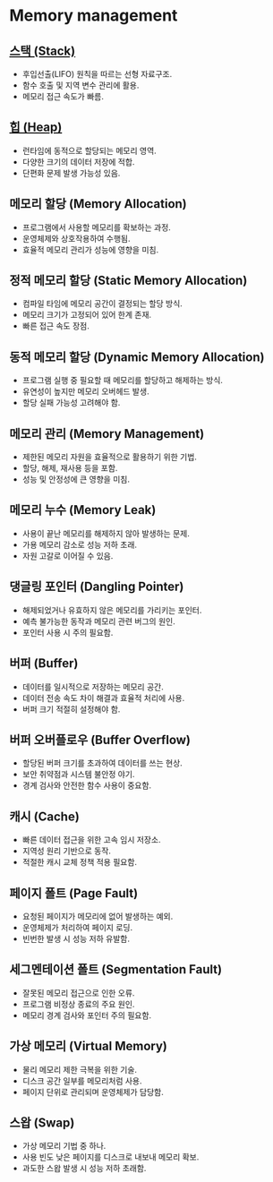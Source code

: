 # Memory management

## [스택 (Stack)](https://github.com/cherrycoder9/cs-keywords/blob/main/memory-management/stack.md)

- 후입선출(LIFO) 원칙을 따르는 선형 자료구조.
- 함수 호출 및 지역 변수 관리에 활용.
- 메모리 접근 속도가 빠름.

## [힙 (Heap)](https://github.com/cherrycoder9/cs-keywords/blob/main/memory-management/heap.md)

- 런타임에 동적으로 할당되는 메모리 영역.
- 다양한 크기의 데이터 저장에 적합.
- 단편화 문제 발생 가능성 있음.

## 메모리 할당 (Memory Allocation)

- 프로그램에서 사용할 메모리를 확보하는 과정.
- 운영체제와 상호작용하여 수행됨.
- 효율적 메모리 관리가 성능에 영향을 미침.

## 정적 메모리 할당 (Static Memory Allocation)

- 컴파일 타임에 메모리 공간이 결정되는 할당 방식.
- 메모리 크기가 고정되어 있어 한계 존재.
- 빠른 접근 속도 장점.

## 동적 메모리 할당 (Dynamic Memory Allocation)

- 프로그램 실행 중 필요할 때 메모리를 할당하고 해제하는 방식.
- 유연성이 높지만 메모리 오버헤드 발생.
- 할당 실패 가능성 고려해야 함.

## 메모리 관리 (Memory Management)

- 제한된 메모리 자원을 효율적으로 활용하기 위한 기법.
- 할당, 해제, 재사용 등을 포함.
- 성능 및 안정성에 큰 영향을 미침.

## 메모리 누수 (Memory Leak)

- 사용이 끝난 메모리를 해제하지 않아 발생하는 문제.
- 가용 메모리 감소로 성능 저하 초래.
- 자원 고갈로 이어질 수 있음.

## 댕글링 포인터 (Dangling Pointer)

- 해제되었거나 유효하지 않은 메모리를 가리키는 포인터.
- 예측 불가능한 동작과 메모리 관련 버그의 원인.
- 포인터 사용 시 주의 필요함.

## 버퍼 (Buffer)

- 데이터를 일시적으로 저장하는 메모리 공간.
- 데이터 전송 속도 차이 해결과 효율적 처리에 사용.
- 버퍼 크기 적절히 설정해야 함.

## 버퍼 오버플로우 (Buffer Overflow)

- 할당된 버퍼 크기를 초과하여 데이터를 쓰는 현상.
- 보안 취약점과 시스템 불안정 야기.
- 경계 검사와 안전한 함수 사용이 중요함.

## 캐시 (Cache)

- 빠른 데이터 접근을 위한 고속 임시 저장소.
- 지역성 원리 기반으로 동작.
- 적절한 캐시 교체 정책 적용 필요함.

## 페이지 폴트 (Page Fault)

- 요청된 페이지가 메모리에 없어 발생하는 예외.
- 운영체제가 처리하여 페이지 로딩.
- 빈번한 발생 시 성능 저하 유발함.

## 세그멘테이션 폴트 (Segmentation Fault)

- 잘못된 메모리 접근으로 인한 오류.
- 프로그램 비정상 종료의 주요 원인.
- 메모리 경계 검사와 포인터 주의 필요함.

## 가상 메모리 (Virtual Memory)

- 물리 메모리 제한 극복을 위한 기술.
- 디스크 공간 일부를 메모리처럼 사용.
- 페이지 단위로 관리되며 운영체제가 담당함.

## 스왑 (Swap)

- 가상 메모리 기법 중 하나.
- 사용 빈도 낮은 페이지를 디스크로 내보내 메모리 확보.
- 과도한 스왑 발생 시 성능 저하 초래함.
